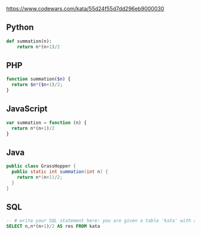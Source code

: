 https://www.codewars.com/kata/55d24f55d7dd296eb9000030

## Python
```python
def summation(n):
    return n*(n+1)/2
```

## PHP
```php
function summation($n) {
  return $n*($n+1)/2;
}
```

## JavaScript
```js
var summation = function (n) {
  return n*(n+1)/2
}
```

## Java
```java
public class GrassHopper {
  public static int summation(int n) {
    return n*(n+1)/2;
  }
}
```

## SQL
```sql
-- # write your SQL statement here: you are given a table 'kata' with a column 'n', return a table with 'n' and your result stored in a column naed 'res'.
SELECT n,n*(n+1)/2 AS res FROM kata
```